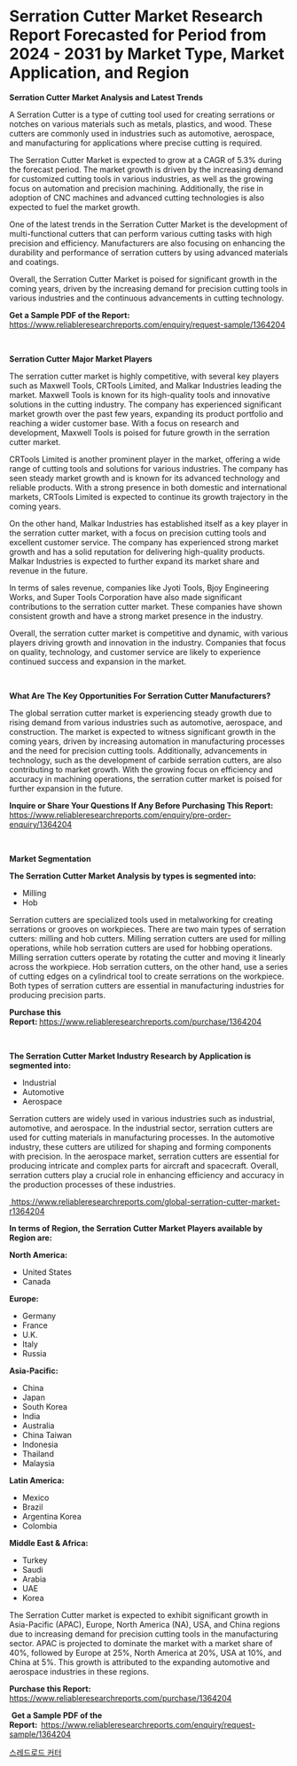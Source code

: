 <p><h1>Serration Cutter Market Research Report Forecasted for Period from 2024 -  2031 by Market Type, Market Application, and Region</h1></p><p><strong>Serration Cutter Market Analysis and Latest Trends</strong></p>
<p><p>A Serration Cutter is a type of cutting tool used for creating serrations or notches on various materials such as metals, plastics, and wood. These cutters are commonly used in industries such as automotive, aerospace, and manufacturing for applications where precise cutting is required.</p><p>The Serration Cutter Market is expected to grow at a CAGR of 5.3% during the forecast period. The market growth is driven by the increasing demand for customized cutting tools in various industries, as well as the growing focus on automation and precision machining. Additionally, the rise in adoption of CNC machines and advanced cutting technologies is also expected to fuel the market growth.</p><p>One of the latest trends in the Serration Cutter Market is the development of multi-functional cutters that can perform various cutting tasks with high precision and efficiency. Manufacturers are also focusing on enhancing the durability and performance of serration cutters by using advanced materials and coatings.</p><p>Overall, the Serration Cutter Market is poised for significant growth in the coming years, driven by the increasing demand for precision cutting tools in various industries and the continuous advancements in cutting technology.</p></p>
<p><strong>Get a Sample PDF of the Report:&nbsp;</strong> <a href="https://www.reliableresearchreports.com/enquiry/request-sample/1364204">https://www.reliableresearchreports.com/enquiry/request-sample/1364204</a></p>
<p>&nbsp;</p>
<p><strong>Serration Cutter Major Market Players</strong></p>
<p><p>The serration cutter market is highly competitive, with several key players such as Maxwell Tools, CRTools Limited, and Malkar Industries leading the market. Maxwell Tools is known for its high-quality tools and innovative solutions in the cutting industry. The company has experienced significant market growth over the past few years, expanding its product portfolio and reaching a wider customer base. With a focus on research and development, Maxwell Tools is poised for future growth in the serration cutter market.</p><p>CRTools Limited is another prominent player in the market, offering a wide range of cutting tools and solutions for various industries. The company has seen steady market growth and is known for its advanced technology and reliable products. With a strong presence in both domestic and international markets, CRTools Limited is expected to continue its growth trajectory in the coming years.</p><p>On the other hand, Malkar Industries has established itself as a key player in the serration cutter market, with a focus on precision cutting tools and excellent customer service. The company has experienced strong market growth and has a solid reputation for delivering high-quality products. Malkar Industries is expected to further expand its market share and revenue in the future.</p><p>In terms of sales revenue, companies like Jyoti Tools, Bjoy Engineering Works, and Super Tools Corporation have also made significant contributions to the serration cutter market. These companies have shown consistent growth and have a strong market presence in the industry.</p><p>Overall, the serration cutter market is competitive and dynamic, with various players driving growth and innovation in the industry. Companies that focus on quality, technology, and customer service are likely to experience continued success and expansion in the market.</p></p>
<p>&nbsp;</p>
<p><strong>What Are The Key Opportunities For Serration Cutter Manufacturers?</strong></p>
<p><p>The global serration cutter market is experiencing steady growth due to rising demand from various industries such as automotive, aerospace, and construction. The market is expected to witness significant growth in the coming years, driven by increasing automation in manufacturing processes and the need for precision cutting tools. Additionally, advancements in technology, such as the development of carbide serration cutters, are also contributing to market growth. With the growing focus on efficiency and accuracy in machining operations, the serration cutter market is poised for further expansion in the future.</p></p>
<p><strong>Inquire or Share Your Questions If Any Before Purchasing This Report:</strong> <a href="https://www.reliableresearchreports.com/enquiry/pre-order-enquiry/1364204">https://www.reliableresearchreports.com/enquiry/pre-order-enquiry/1364204</a></p>
<p>&nbsp;</p>
<p><strong>Market Segmentation</strong></p>
<p><strong>The Serration Cutter Market Analysis by types is segmented into:</strong></p>
<p><ul><li>Milling</li><li>Hob</li></ul></p>
<p><p>Serration cutters are specialized tools used in metalworking for creating serrations or grooves on workpieces. There are two main types of serration cutters: milling and hob cutters. Milling serration cutters are used for milling operations, while hob serration cutters are used for hobbing operations. Milling serration cutters operate by rotating the cutter and moving it linearly across the workpiece. Hob serration cutters, on the other hand, use a series of cutting edges on a cylindrical tool to create serrations on the workpiece. Both types of serration cutters are essential in manufacturing industries for producing precision parts.</p></p>
<p><strong>Purchase this Report:&nbsp;</strong><a href="https://www.reliableresearchreports.com/purchase/1364204">https://www.reliableresearchreports.com/purchase/1364204</a></p>
<p>&nbsp;</p>
<p><strong>The Serration Cutter Market Industry Research by Application is segmented into:</strong></p>
<p><ul><li>Industrial</li><li>Automotive</li><li>Aerospace</li></ul></p>
<p><p>Serration cutters are widely used in various industries such as industrial, automotive, and aerospace. In the industrial sector, serration cutters are used for cutting materials in manufacturing processes. In the automotive industry, these cutters are utilized for shaping and forming components with precision. In the aerospace market, serration cutters are essential for producing intricate and complex parts for aircraft and spacecraft. Overall, serration cutters play a crucial role in enhancing efficiency and accuracy in the production processes of these industries.</p></p>
<p><a href="https://www.reliableresearchreports.com/global-serration-cutter-market-r1364204">&nbsp;https://www.reliableresearchreports.com/global-serration-cutter-market-r1364204</a></p>
<p><strong>In terms of Region, the Serration Cutter Market Players available by Region are:</strong></p>
<p>
    <p> <strong> North America: </strong>
        <ul>
            <li>United States</li>
            <li>Canada</li>
        </ul>
        </p> 
    <p> <strong> Europe: </strong>
        <ul>
            <li>Germany</li>
            <li>France</li>
            <li>U.K.</li>
            <li>Italy</li>
            <li>Russia</li>
        </ul>
        </p> 
    <p> <strong> Asia-Pacific: </strong>
        <ul>
            <li>China</li>
            <li>Japan</li>
            <li>South Korea</li>
            <li>India</li>
            <li>Australia</li>
            <li>China Taiwan</li>
            <li>Indonesia</li>
            <li>Thailand</li>
            <li>Malaysia</li>
        </ul>
        </p> 
    <p> <strong> Latin America: </strong>
        <ul>
            <li>Mexico</li>
            <li>Brazil</li>
            <li>Argentina Korea</li>
            <li>Colombia</li>
        </ul>
        </p> 
    <p> <strong> Middle East & Africa: </strong>
        <ul>
            <li>Turkey</li>
            <li>Saudi</li>
            <li>Arabia</li>
            <li>UAE</li>
            <li>Korea</li>
        </ul>
    </p>
    </p>
<p><p>The Serration Cutter market is expected to exhibit significant growth in Asia-Pacific (APAC), Europe, North America (NA), USA, and China regions due to increasing demand for precision cutting tools in the manufacturing sector. APAC is projected to dominate the market with a market share of 40%, followed by Europe at 25%, North America at 20%, USA at 10%, and China at 5%. This growth is attributed to the expanding automotive and aerospace industries in these regions.</p></p>
<p><strong>Purchase this Report: </strong><a href="https://www.reliableresearchreports.com/purchase/1364204">https://www.reliableresearchreports.com/purchase/1364204</a></p>
<p>&nbsp;<strong>Get a Sample PDF of the Report:&nbsp;&nbsp;</strong><a href="https://www.reliableresearchreports.com/enquiry/request-sample/1364204">https://www.reliableresearchreports.com/enquiry/request-sample/1364204</a></p>
<p><strong></strong></p>
<p><p><a href="https://github.com/laholand/Market-Research-Report-List-3/blob/main/666370329637.md">스레드로드 커터</a></p></p>
